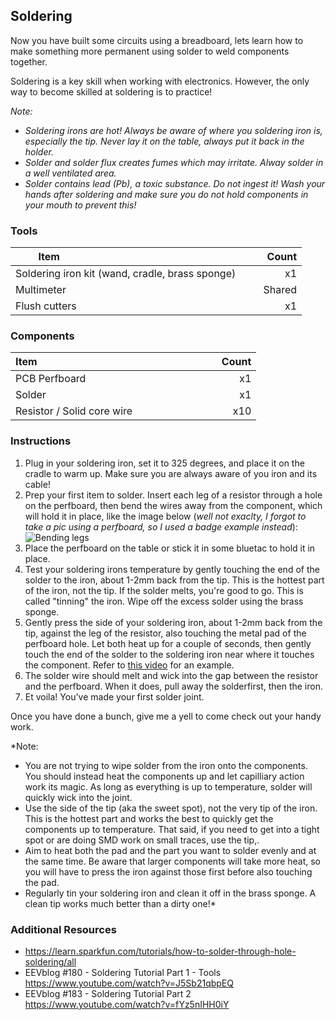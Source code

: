 ## Soldering
Now you have built some circuits using a breadboard, lets learn how to make something more permanent using solder to weld components together.

Soldering is a key skill when working with electronics. However, the only way to become skilled at soldering is to practice!

*Note:*

+ *Soldering irons are hot! Always be aware of where you soldering iron is, especially the tip. Never lay it on the table, always put it back in the holder.*
+ *Solder and solder flux creates fumes which may irritate. Alway solder in a well ventilated area.*
+ *Solder contains lead (Pb), a toxic substance. Do not ingest it! Wash your hands after soldering and make sure you do not hold components in your mouth to prevent this!*

### Tools

| Item &nbsp; &nbsp; &nbsp; &nbsp; &nbsp; &nbsp; &nbsp; &nbsp; &nbsp; &nbsp; &nbsp; &nbsp; &nbsp; &nbsp; &nbsp;&nbsp; &nbsp; &nbsp; &nbsp; &nbsp; &nbsp; &nbsp; &nbsp; &nbsp; &nbsp; &nbsp; &nbsp; &nbsp; &nbsp; | &nbsp; &nbsp; &nbsp; &nbsp; Count |
| --------------------------------- |-------:|
| Soldering iron kit (wand, cradle, brass sponge) |     x1 |
| Multimeter                        | Shared |
| Flush cutters                     |     x1 |

### Components

| Item &nbsp; &nbsp; &nbsp; &nbsp; &nbsp; &nbsp; &nbsp; &nbsp; &nbsp; &nbsp; &nbsp; &nbsp; &nbsp; &nbsp; &nbsp;&nbsp; &nbsp; &nbsp; &nbsp; &nbsp; &nbsp; &nbsp; &nbsp; &nbsp; &nbsp; &nbsp; &nbsp; &nbsp; &nbsp; | &nbsp; &nbsp; &nbsp; &nbsp; Count |
| --------------------------------- |-------:|
| PCB Perfboard                     |     x1 |
| Solder                            |     x1 |
| Resistor / Solid core wire        |    x10 |

### Instructions
1. Plug in your soldering iron, set it to 325 degrees, and place it on the cradle to warm up. Make sure you are always aware of you iron and its cable!
2. Prep your first item to solder. Insert each leg of a resistor through a hole on the perfboard, then bend the wires away from the component, which will hold it in place, like the image below (*well not exaclty, I forgot to take a pic using a perfboard, so I used a badge example instead*):
![Bending legs](https://raw.githubusercontent.com/kiwicon-badge/badge/master/lab-04/images/first_component.png)
3. Place the perfboard on the table or stick it in some bluetac to hold it in place.
4. Test your soldering irons temperature by gently touching the end of the solder to the iron, about 1-2mm back from the tip. This is the hottest part of the iron, not the tip. If the solder melts, you're good to go. This is called "tinning" the iron. Wipe off the excess solder using the brass sponge.
5. Gently press the side of your soldering iron, about 1-2mm back from the tip, against the leg of the resistor, also touching the metal pad of the perfboard hole. Let both heat up for a couple of seconds, then gently touch the end of the solder to the soldering iron near where it touches the component. Refer to [this video](https://raw.githubusercontent.com/kiwicon-badge/badge/master/lab-04/images/soldering.mov) for an example.
6. The solder wire should melt and wick into the gap between the resistor and the perfboard. When it does, pull away the solderfirst, then the iron.
7. Et voila! You've made your first solder joint.

Once you have done a bunch, give me a yell to come check out your handy work.

*Note:
+ You are not trying to wipe solder from the iron onto the components. You should instead heat the components up and let capilliary action work its magic. As long as everything is up to temperature, solder will quickly wick into the joint.
+ Use the side of the tip (aka the sweet spot), not the very tip of the iron. This is the hottest part and works the best to quickly get the components up to temperature. That said, if you need to get into a tight spot or are doing SMD work on small traces, use the tip,.
+ Aim to heat both the pad and the part you want to solder evenly and at the same time. Be aware that larger components will take more heat, so you will have to press the iron against those first before also touching the pad.
+ Regularly tin your soldering iron and clean it off in the brass sponge. A clean tip works much better than a dirty one!*

### Additional Resources
+ https://learn.sparkfun.com/tutorials/how-to-solder-through-hole-soldering/all
+ EEVblog #180 - Soldering Tutorial Part 1 - Tools https://www.youtube.com/watch?v=J5Sb21qbpEQ
+ EEVblog #183 - Soldering Tutorial Part 2 https://www.youtube.com/watch?v=fYz5nIHH0iY
